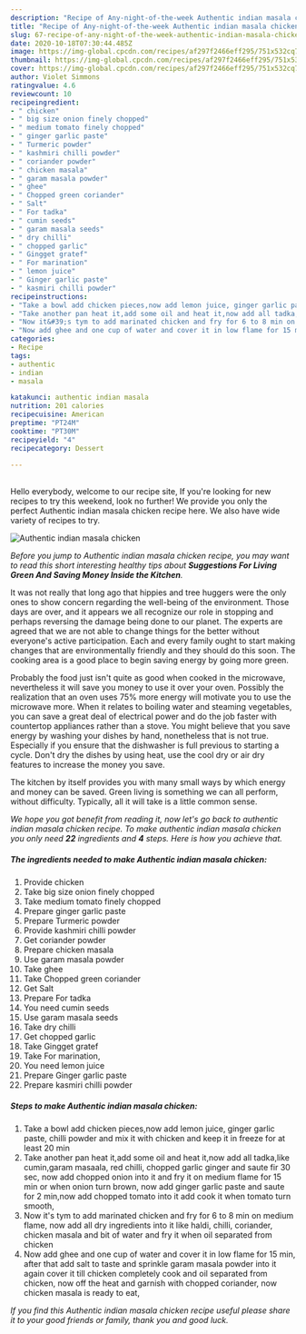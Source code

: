 ```yaml
---
description: "Recipe of Any-night-of-the-week Authentic indian masala chicken"
title: "Recipe of Any-night-of-the-week Authentic indian masala chicken"
slug: 67-recipe-of-any-night-of-the-week-authentic-indian-masala-chicken
date: 2020-10-18T07:30:44.485Z
image: https://img-global.cpcdn.com/recipes/af297f2466eff295/751x532cq70/authentic-indian-masala-chicken-recipe-main-photo.jpg
thumbnail: https://img-global.cpcdn.com/recipes/af297f2466eff295/751x532cq70/authentic-indian-masala-chicken-recipe-main-photo.jpg
cover: https://img-global.cpcdn.com/recipes/af297f2466eff295/751x532cq70/authentic-indian-masala-chicken-recipe-main-photo.jpg
author: Violet Simmons
ratingvalue: 4.6
reviewcount: 10
recipeingredient:
- " chicken"
- " big size onion finely chopped"
- " medium tomato finely chopped"
- " ginger garlic paste"
- " Turmeric powder"
- " kashmiri chilli powder"
- " coriander powder"
- " chicken masala"
- " garam masala powder"
- " ghee"
- " Chopped green coriander"
- " Salt"
- " For tadka"
- " cumin seeds"
- " garam masala seeds"
- " dry chilli"
- " chopped garlic"
- " Gingget gratef"
- " For marination"
- " lemon juice"
- " Ginger garlic paste"
- " kasmiri chilli powder"
recipeinstructions:
- "Take a bowl add chicken pieces,now add lemon juice, ginger garlic paste, chilli powder and mix it with chicken and keep it in freeze for at least 20 min"
- "Take another pan heat it,add some oil and heat it,now add all tadka,like cumin,garam masaala, red chilli, chopped garlic ginger and saute fir 30 sec, now add chopped onion into it and fry it on medium flame for 15 min or when onion turn brown, now add ginger garlic paste and saute for 2 min,now add chopped tomato into it add cook it when tomato turn smooth,"
- "Now it&#39;s tym to add marinated chicken and fry for 6 to 8 min on medium flame, now add all dry ingredients into it like haldi, chilli, coriander, chicken masala and bit of water and fry it when oil separated from chicken"
- "Now add ghee and one cup of water and cover it in low flame for 15 min, after that add salt to taste and sprinkle garam masala powder into it again cover it till chicken completely cook and oil separated from chicken, now off the heat and garnish with chopped coriander, now chicken masala is ready to eat,"
categories:
- Recipe
tags:
- authentic
- indian
- masala

katakunci: authentic indian masala 
nutrition: 201 calories
recipecuisine: American
preptime: "PT24M"
cooktime: "PT30M"
recipeyield: "4"
recipecategory: Dessert

---
```

<br>
Hello everybody, welcome to our recipe site, If you're looking for new recipes to try this weekend, look no further! We provide you only the perfect Authentic indian masala chicken recipe here. We also have wide variety of recipes to try.
<br>


![Authentic indian masala chicken](https://img-global.cpcdn.com/recipes/af297f2466eff295/751x532cq70/authentic-indian-masala-chicken-recipe-main-photo.jpg)

<i>Before you jump to Authentic indian masala chicken recipe, you may want to read this short interesting healthy tips about 
<strong>Suggestions For Living Green And Saving Money Inside the Kitchen</strong>.</i>
</br>

It was not really that long ago that hippies and tree huggers were the only ones to show concern regarding the well-being of the environment. Those days are over, and it appears we all recognize our role in stopping and perhaps reversing the damage being done to our planet. The experts are agreed that we are not able to change things for the better without everyone's active participation. Each and every family ought to start making changes that are environmentally friendly and they should do this soon. The cooking area is a good place to begin saving energy by going more green.

Probably the food just isn't quite as good when cooked in the microwave, nevertheless it will save you money to use it over your oven. Possibly the realization that an oven uses 75% more energy will motivate you to use the microwave more. When it relates to boiling water and steaming vegetables, you can save a great deal of electrical power and do the job faster with countertop appliances rather than a stove. You might believe that you save energy by washing your dishes by hand, nonetheless that is not true. Especially if you ensure that the dishwasher is full previous to starting a cycle. Don't dry the dishes by using heat, use the cool dry or air dry features to increase the money you save.

The kitchen by itself provides you with many small ways by which energy and money can be saved. Green living is something we can all perform, without difficulty. Typically, all it will take is a little common sense.


<i>We hope you got benefit from reading it, now let's go back to authentic indian masala chicken recipe. To make authentic indian masala chicken you only need <strong>22</strong> ingredients and <strong>4</strong> steps. Here is how you achieve that.
</i>

##### The ingredients needed to make Authentic indian masala chicken:

1. Provide  chicken
1. Take  big size onion finely chopped
1. Take  medium tomato finely chopped
1. Prepare  ginger garlic paste
1. Prepare  Turmeric powder
1. Provide  kashmiri chilli powder
1. Get  coriander powder
1. Prepare  chicken masala
1. Use  garam masala powder
1. Take  ghee
1. Take  Chopped green coriander
1. Get  Salt
1. Prepare  For tadka
1. You need  cumin seeds
1. Use  garam masala seeds
1. Take  dry chilli
1. Get  chopped garlic
1. Take  Gingget gratef
1. Take  For marination,
1. You need  lemon juice
1. Prepare  Ginger garlic paste
1. Prepare  kasmiri chilli powder


##### Steps to make Authentic indian masala chicken:

1. Take a bowl add chicken pieces,now add lemon juice, ginger garlic paste, chilli powder and mix it with chicken and keep it in freeze for at least 20 min
1. Take another pan heat it,add some oil and heat it,now add all tadka,like cumin,garam masaala, red chilli, chopped garlic ginger and saute fir 30 sec, now add chopped onion into it and fry it on medium flame for 15 min or when onion turn brown, now add ginger garlic paste and saute for 2 min,now add chopped tomato into it add cook it when tomato turn smooth,
1. Now it&#39;s tym to add marinated chicken and fry for 6 to 8 min on medium flame, now add all dry ingredients into it like haldi, chilli, coriander, chicken masala and bit of water and fry it when oil separated from chicken
1. Now add ghee and one cup of water and cover it in low flame for 15 min, after that add salt to taste and sprinkle garam masala powder into it again cover it till chicken completely cook and oil separated from chicken, now off the heat and garnish with chopped coriander, now chicken masala is ready to eat,


<i>If you find this Authentic indian masala chicken recipe useful please share it to your good friends or family, thank you and good luck.</i>

